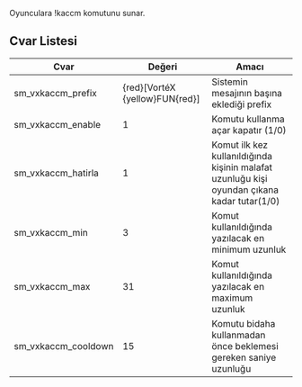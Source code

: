 Oyunculara !kaccm komutunu sunar.

## Cvar Listesi

|Cvar|Değeri|Amacı|      
|----|-----|-------|      
|sm_vxkaccm_prefix|{red}[VortéX {yellow}FUN{red}]|Sistemin mesajının başına eklediği prefix|
|sm_vxkaccm_enable|1|Komutu kullanma açar kapatır (1/0)|
|sm_vxkaccm_hatirla|1|Komut ilk kez kullanıldığında kişinin malafat uzunluğu kişi oyundan çıkana kadar tutar(1/0)|
|sm_vxkaccm_min|3|Komut kullanıldığında yazılacak en minimum uzunluk|
|sm_vxkaccm_max|31|Komut kullanıldığında yazılacak en maximum uzunluk|
|sm_vxkaccm_cooldown|15|Komutu bidaha kullanmadan önce beklemesi gereken saniye uzunluğu|
